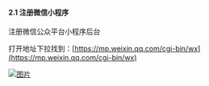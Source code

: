 #### 2.1 注册微信小程序

注册微信公众平台小程序后台

打开地址下拉找到：[https://mp.weixin.qq.com/cgi-bin/wx](https://mp.weixin.qq.com/cgi-bin/wx)

[![图片](http://qrs.3l7c.com/shareyou/doc/pro/6feb8257-d0e5-4d27-a43d-ca0de967ecf9.026.png "图片")](http://qrs.3l7c.com/shareyou/doc/pro/6feb8257-d0e5-4d27-a43d-ca0de967ecf9.026.png)
